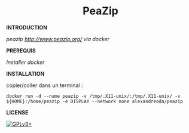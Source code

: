 # **<center>PeaZip</center>**


**INTRODUCTION**

*peazip http://www.peazip.org/ via docker*


**PREREQUIS**

*Installer docker*


**INSTALLATION**

copier/coller dans un terminal :

    docker run -d --name peazip -v /tmp/.X11-unix/:/tmp/.X11-unix/ -v ${HOME}:/home/peazip -e DISPLAY --network none alexandreoda/peazip


**LICENSE**

[![GPLv3+](http://gplv3.fsf.org/gplv3-127x51.png)](https://github.com/oda-alexandre/peazip/blob/master/LICENSE)
